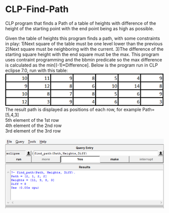 # CLP-Find-Path
CLP program that finds a Path of a table of heights with difference of the height of the starting point with the end point being as high as possible.

Given the table of heights this program finds a path, with some constraints in play:
1)Next square of the table must be one level lower than the previous
2)Next square must be neighboring with the current.
3)The difference of the starting square height with the end square must be the max.
This program uses contraint programming and the bbmin predicate so the max difference is calculated as the 
min[(-1)*Difference].
Below is the program run in CLP eclipse 7.0, run with this table:<br>
![](https://github.com/MenelaosK/CLP-Find-Path/blob/master/tableOfHeights.png)
<br>The result path is displayed as positions of each row, for example Path=[5,4,3]
<br>5th element of the 1st row 
<br>4th element of the 2nd row
<br>3rd element of the 3rd row
<br><br>
![](https://github.com/MenelaosK/CLP-Find-Path/blob/master/findpath.png)

